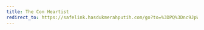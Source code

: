 ```yaml
---
title: The Con Heartist
redirect_to: https://safelink.hasdukmerahputih.com/go?to=%3DPQ%3Dnc9JpWRVVRm51BVhObvWVVDlXVaRtOjdlTmpE0xpOR5OHeVpG05YxTMbVUm92FYNObsYTR1Z3VaRHd5bWTHkE02BjSIUjPWFXJsw%2Fd0bWLmhHVwFydzdGcy1mVzNpbidXbC1WFs1zbydCdGFi1zZvczLWaXBC108xMnbybS9mNvloL1dGaHBXJhttZkdWYXNy5olualbGYWZy9zM6L0cHaHR
---
```

